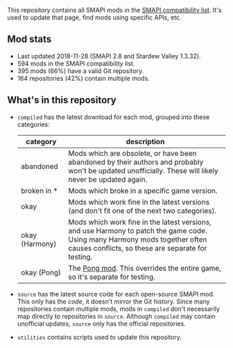 This repository contains all SMAPI mods in the [SMAPI compatibility list](https://stardewvalleywiki.com/Modding:SMAPI_compatibility).
It's used to update that page, find mods using specific APIs, etc.

## Mod stats
* Last updated 2018-11-28 (SMAPI 2.8 and Stardew Valley 1.3.32).
* 594 mods in the SMAPI compatibility list.
* 395 mods (66%) have a valid Git repository.
* 164 repositories (42%) contain multiple mods.

## What's in this repository
* `compiled` has the latest download for each mod, grouped into these categories:

  category       | description
  -------------- | -----------
  abandoned      | Mods which are obsolete, or have been abandoned by their authors and probably won't be updated unofficially. These will likely never be updated again.
  broken in \*   | Mods which broke in a specific game version.
  okay           | Mods which work fine in the latest versions (and don't fit one of the next two categories).
  okay (Harmony) | Mods which work fine in the latest versions, and use Harmony to patch the game code. Using many Harmony mods together often causes conflicts, so these are separate for testing.
  okay (Pong)    | The [Pong mod](https://www.nexusmods.com/stardewvalley/mods/1994). This overrides the entire game, so it's separate for testing.

* `source` has the latest source code for each open-source SMAPI mod. This only has the _code_, it
  doesn't mirror the Git history. Since many repositories contain multiple mods, mods in `compiled`
  don't necessarily map directly to repositories in `source`. Although `compiled` may contain
  unofficial updates, `source` only has the official repositories.

* `utilities` contains scripts used to update this repository.
